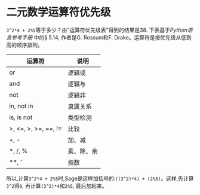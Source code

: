 二元数学运算符优先级
===

`3^2*4 + 2%5`等于多少？由"运算符优先级表"得到的结果是38. 下表基于*Python语言参考手册* 中的§ 5.14, 作者是G. Rossum和F. Drake。运算符是按优先级从低到高的顺序排列。

| 运算符               | 说明       |
| -------------------- | ---------- |
| or                   | 逻辑或     |
| and                  | 逻辑与     |
| not                  | 逻辑非     |
| in, not in           | 隶属关系   |
| is, is not           | 类型检测   |
| >, <=, >, >=, ==, != | 比较       |
| +, -                 | 加、减     |
| *, /, %              | 乘、除、余 |
| **, ˆ                | 指数       |

所以,计算`3^2*4 + 2%5`时,Sage是这样加括号的:`((3^2)*4) + (2%5)`。这样,先计算`3^2`得`9`, 再计算`(3^2)*4`和`2%5`, 最后加起来。
